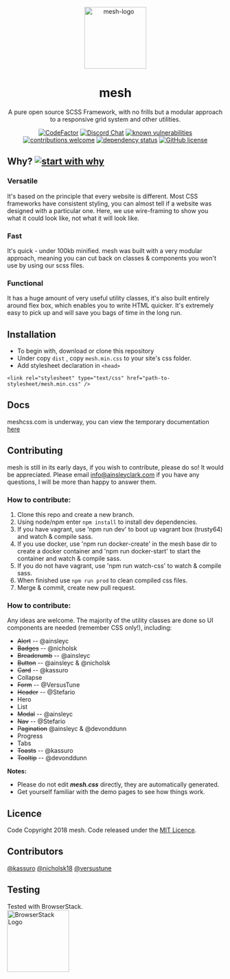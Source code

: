 <p align="center">
  <a href="https://www.meshcss.com">
    <img alt="mesh-logo" src="https://www.meshcss.com/assets/img/meshlogo.svg" width="144">
  </a>
</p>

<h1 align="center">
  mesh
</h1>

<p align="center">
  A pure open source SCSS Framework, with no frills but a modular approach to a responsive grid system and other utilities.
</p>


<center>

[![CodeFactor](https://www.codefactor.io/repository/github/ainsleyclark/mesh/badge)](https://www.codefactor.io/repository/github/ainsleyclark/mesh)
[![Discord Chat](https://img.shields.io/discord/308323056592486420.svg)](https://discord.gg/geBW7CN) 
[![known vulnerabilities](https://snyk.io/test/github/ainsleyclark/mesh/badge.svg?targetFile=package.json)](https://snyk.io/test/github/ainsleyclark/mesh?targetFile=package.json)
[![contributions welcome](https://img.shields.io/badge/contributions-welcome-brightgreen.svg?style=flat)](https://github.com/dwyl/esta/issues)
[![dependency status](https://david-dm.org/ainsleyclark/mesh.svg)](https://david-dm.org/ainsleyclark/mesh)
[![GitHub license](https://img.shields.io/badge/license-MIT-blue.svg?style=flat-square)](https://github.com/ainsleyclark/mesh/) 

</center>


## Why? [![start with why](https://img.shields.io/badge/start%20with-why%3F-brightgreen.svg?style=flat)](http://www.ted.com/talks/simon_sinek_how_great_leaders_inspire_action)

### Versatile
It's based on the principle that every website is different. Most CSS frameworks have consistent styling, you can almost tell if a website was designed with a particular one. Here, we use wire-framing to show you what it could look like, not what it will look like.

### Fast
It's quick - under 100kb minified. mesh was built with a very modular approach, meaning you can cut back on classes & components you won't use by using our scss files.

### Functional
It has a huge amount of very useful utility classes, it's also built entirely around flex box, which enables you to write HTML quicker. It's extremely easy to pick up and will save you bags of time in the long run.

##  Installation

- To begin with, download or clone this repository 
- Under copy `dist` , copy `mesh.min.css` to your site's css folder.
- Add stylesheet declaration in `<head>`

```
<link rel="stylesheet" type="text/css" href="path-to-stylesheet/mesh.min.css" />
```

##  Docs

meshcss.com is underway, you can view the temporary documentation [here](DOCUMENTATION.md)

##  Contributing 

mesh is still in its early days, if you wish to contribute, please do so! It would be appreciated. 
Please email info@ainsleyclark.com if you have any questions, I will be more than happy to answer them. 

### How to contribute:
1. Clone this repo and create a new branch.
2. Using node/npm enter `npm install` to install dev dependencies.
3. If you have vagrant, use 'npm run dev' to boot up vagrant box (trusty64) and watch & compile sass.
4. If you use docker, use 'npm run docker-create' in the mesh base dir to create a docker container and 'npm run docker-start' to start the container and watch & compile sass.
5. If you do not have vagrant, use 'npm run watch-css' to watch & compile sass.
6. When finished use `npm run prod` to clean compiled css files. 
7. Merge & commit, create new pull request.

### How to contribute:
Any ideas are welcome. The majority of the utility classes are done so UI components are needed (remember CSS only!), including: 
- ~~Alert~~ -- @ainsleyc
- ~~Badges~~ -- @nicholsk
- ~~Breadcrumb~~ -- @ainsleyc
- ~~Button~~ -- @ainsleyc & @nicholsk
- ~~Card~~ -- @kassuro
- Collapse 
- ~~Form~~ -- @VersusTune
- ~~Header~~ -- @Stefario
- Hero
- List
- ~~Modal~~ -- @ainsleyc
- ~~Nav~~ -- @Stefario
- ~~Pagination~~ @ainsleyc & @devonddunn
- Progress
- Tabs
- ~~Toasts~~ -- @kassuro
- ~~Tooltip~~ -- @devonddunn

**Notes:**
- Please do not edit ***mesh.css*** directly, they are automatically generated. 
- Get yourself familiar with the demo pages to see how things work. 


## Licence
Code Copyright 2018 mesh. Code released under the [MIT Licence](LICENCE).

## Contributors
[@kassuro]( https://github.com/kassuro )
[@nicholsk18]( https://github.com/nicholsk18 )
[@versustune]( https://github.com/versustune )

## Testing
Tested with BrowserStack.  <br/>
<a href="https://www.browserstack.com/">
  <img alt="BrowserStack Logo" src="https://www.meshcss.com/assets/img/browserstack-logo.png" width="144">
</a>
